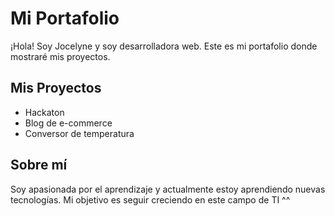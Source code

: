 # Mi Portafolio

¡Hola! Soy Jocelyne y soy desarrolladora web. Este es mi portafolio donde mostraré mis proyectos.

## Mis Proyectos

- Hackaton
- Blog de e-commerce
- Conversor de temperatura

## Sobre mí

Soy apasionada por el aprendizaje y actualmente estoy aprendiendo nuevas tecnologías. Mi objetivo es seguir creciendo en este campo de TI ^^ 

